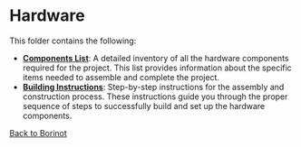 # Hardware

This folder contains the following:

- [**Components List**](components_list.md): A detailed inventory of all the hardware components required for the project. This list provides information about the specific items needed to assemble and complete the project.
- [**Building Instructions**](building_instructions.md): Step-by-step instructions for the assembly and construction process. These instructions guide you through the proper sequence of steps to successfully build and set up the hardware components.

[Back to Borinot](../README.md)
